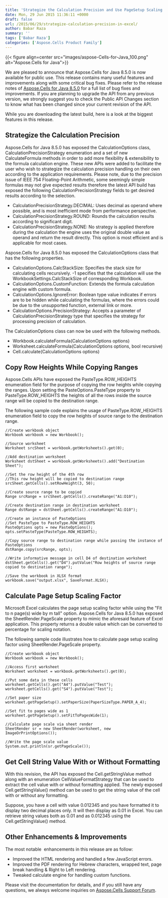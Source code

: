 ```yaml
---
title: 'Strategize the Calculation Precision and Use PageSetup Scaling Factor in Spreadsheets'
date: Mon, 29 Jun 2015 11:36:11 +0000
draft: false
url: /2015/06/29/strategize-calculation-precision-in-excel/
author: Babar Raza
summary: ''
tags: ['Babar Raza']
categories: ['Aspose.Cells Product Family']
---
```




{{< figure align=center src="images/aspose-Cells-for-Java_100.png" alt="Aspose.Cells for Java">}}


We are pleased to announce that Aspose.Cells for Java 8.5.0 is now available for public use. This release contains many useful features and improvements along with some critical bug fixes. Please refer to the release notes of [Aspose.Cells for Java 8.5.0][1] for a full list of bug fixes and improvements. If you are planning to upgrade the API from any previous version, we strongly suggest you to check the Public API Changes section to know what has been changed since your current revision of the API.

While you are downloading the latest build, here is a look at the biggest features in this release.

## Strategize the Calculation Precision

Aspose.Cells for Java 8.5.0 has exposed the CalculationOptions class, CalculationPrecisionStrategy enumeration and a set of new CalculateFormula methods in order to add more flexibility & extensibility to the formula calculation engine. These new APIs were added to facilitate the user who wish to strategize the calculation precision handling on their own according to the application requirements. Please note, due to the precision issue of IEEE 754 Floating-Point Arithmetic, some seemingly simple formulas may not give expected results therefore the latest API build has exposed the following CalculationPrecisionStrategy fields to get desired results according to the selection.

*   CalculationPrecisionStrategy.DECIMAL: Uses decimal as operand where possible, and is most inefficient mode from performance perspective.
*   CalculationPrecisionStrategy.ROUND: Rounds the calculation results according to significant digit.
*   CalculationPrecisionStrategy.NONE: No strategy is applied therefore during the calculation the engine uses the original double value as operand and return the result directly. This option is most efficient and is applicable for most cases.

Aspose.Cells for Java 8.5.0 has exposed the CalculationOptions class that has the following properties.

*   CalculationOptions.CalcStackSize: Specifies the stack size for calculating cells recursively. -1 specifies that the calculation will use the WorkbookSettings.CalcStackSize of corresponding Workbook.
*   CalculationOptions.CustomFunction: Extends the formula calculation engine with custom formula.
*   CalculationOptions.IgnoreError: Boolean type value indicates if errors are to be hidden while calculating the formulas, where the errors could be due to the unsupported function, external link or more.
*   CalculationOptions.PrecisionStrategy: Accepts a parameter of CalculationPrecisionStrategy type that specifies the strategy for processing precision of calculation.

The CalculationOptions class can now be used with the following methods.

*   Workbook.calculateFormula(CalculationOptions options)
*   Worksheet.calculateFormula(CalculationOptions options, bool recursive)
*   Cell.calculate(CalculationOptions options)

## Copy Row Heights While Copying Ranges

Aspose.Cells APIs have exposed the PasteType.ROW\_HEIGHTS enumeration field for the purpose of copying the row heights while copying the ranges. Upon setting the PasteOptions.PasteType property to PasteType.ROW\_HEIGHTS the heights of all the rows inside the source range will be copied to the destination range.

The following sample code explains the usage of PasteType.ROW\_HEIGHTS enumeration field to copy the row heights of source range to the destination range.

```
//Create workbook object
Workbook workbook = new Workbook();

//Source worksheet
Worksheet srcSheet = workbook.getWorksheets().get(0);

//Add destination worksheet
Worksheet dstSheet = workbook.getWorksheets().add("Destination Sheet");

//Set the row height of the 4th row
//This row height will be copied to destination range
srcSheet.getCells().setRowHeight(3, 50);

//Create source range to be copied
Range srcRange = srcSheet.getCells().createRange("A1:D10");

//Create destination range in destination worksheet
Range dstRange = dstSheet.getCells().createRange("A1:D10");

//Create an instance of PasteOptions
//Set PasteType to PasteType.ROW_HEIGHTS
PasteOptions opts = new PasteOptions();
opts.setPasteType(PasteType.ROW_HEIGHTS);

//Copy source range to destination range while passing the instance of PasteOptions
dstRange.copy(srcRange, opts);

//Write informative message in cell D4 of destination worksheet
dstSheet.getCells().get("D4").putValue("Row heights of source range copied to destination range");

//Save the workbook in XLSX format
workbook.save("output.xlsx", SaveFormat.XLSX);
```

## Calculate Page Setup Scaling Factor

Microsoft Excel calculates the page setup scaling factor while using the "Fit to n page(s) wide by m tall" option. Aspose.Cells for Java 8.5.0 has exposed the SheetRender.PageScale property to mimic the aforesaid feature of Excel application. This property returns a double value which can be converted to percentage for scaling notation.

The following sample code illustrates how to calculate page setup scaling factor using SheetRender.PageScale property.

```
//Create workbook object
Workbook workbook = new Workbook();

//Access first worksheet
Worksheet worksheet = workbook.getWorksheets().get(0);

//Put some data in these cells
worksheet.getCells().get("A4").putValue("Test");
worksheet.getCells().get("S4").putValue("Test");

//Set paper size
worksheet.getPageSetup().setPaperSize(PaperSizeType.PAPER_A_4);

//Set fit to pages wide as 1
worksheet.getPageSetup().setFitToPagesWide(1);

//Calculate page scale via sheet render
SheetRender sr = new SheetRender(worksheet, new ImageOrPrintOptions());

//Write the page scale value
System.out.println(sr.getPageScale());
```

## Get Cell String Value With or Without Formatting

With this revision, the API has exposed the Cell.getStringValue method along with an enumeration CellValueFormatStrategy that can be used to extract the cell value with or without formatting applied. The newly exposed Cell.getStringValue() method can be used to get the string value of the cell with or without any formatting.

Suppose, you have a cell with value 0.012345 and you have formatted it to display two decimal places only. It will then display as 0.01 in Excel. You can retrieve string values both as 0.01 and as 0.012345 using the Cell.getStringValue() method.

## Other Enhancements & Improvements

The most notable  enhancements in this release are as follow:

*   Improved the HTML rendering and handled a few JavaScript errors.
*   Improved the PDF rendering for Hebrew characters, wrapped text, page break handling & Right to Left rendering.
*   Tweaked calculate engine for handling custom functions.

Please visit the documentation for details, and if you still have any questions, we always welcome inquiries on [Aspose.Cells Support Forum][2].




[1]: https://products.aspose.com/cells/java
[2]: https://forum.aspose.com/




